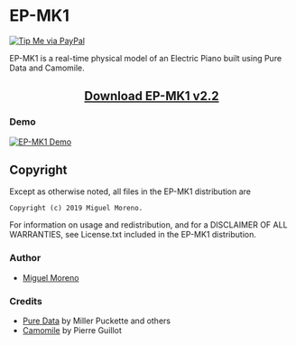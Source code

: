 # EP-MK1
[![Tip Me via PayPal](https://img.shields.io/badge/PayPal-tip%20me-green.svg?logo=paypal)](https://www.paypal.me/mianmogra)

EP-MK1 is a real-time physical model of an Electric Piano built using Pure Data and Camomile.
<h2 align="center">
  <a href="https://github.com/MikeMorenoAudio/EP-MK1/releases/tag/v2.2">Download EP-MK1 v2.2</a>
</h2>

### Demo
[![EP-MK1 Demo](https://img.youtube.com/vi/bhRGsiYCsMs/0.jpg)](https://youtu.be/bhRGsiYCsMs "EP-MK1 Demo")


## Copyright

Except as otherwise noted, all files in the EP-MK1 distribution are

    Copyright (c) 2019 Miguel Moreno.

For information on usage and redistribution, and for a DISCLAIMER OF ALL
WARRANTIES, see License.txt included in the EP-MK1 distribution.

### Author

- [Miguel Moreno](https://github.com/MikeMorenoAudio)

### Credits

- [Pure Data](http://msp.ucsd.edu/software.html) by Miller Puckette and others
- [Camomile](https://github.com/pierreguillot/Camomile) by Pierre Guillot
